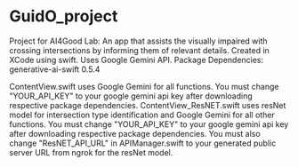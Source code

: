 # GuidO_project
Project for AI4Good Lab: An app that assists the visually impaired with crossing intersections by informing them of relevant details. Created in XCode using swift. Uses Google Gemini API. Package Dependencies: generative-ai-swift 0.5.4

ContentView.swift uses Google Gemini for all functions. You must change "YOUR_API_KEY" to your google gemini api key after downloading respective package dependencies.
ContentView_ResNET.swift uses resNet model for intersection type identification and Google Gemini for all other functions. You must change "YOUR_API_KEY" to your google gemini api key after downloading respective package dependencies. You must also change "ResNET_API_URL" in APIManager.swift to your generated public server URL from ngrok for the resNet model.

